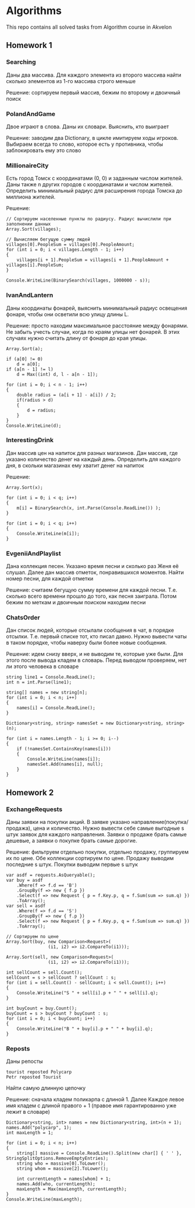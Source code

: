 # Algorithms
This repo contains all solved tasks from Algorithm course in Akvelon

## Homework 1

### Searching 
Даны два массива. Для каждого элемента из второго массива найти сколько элементов из 1-го массива строго меньше

Решение: сортируем первый массив, бежим по второму и двоичный поиск

### PolandAndGame
Двое играют в слова. Даны их словари. Выяснить, кто выиграет

Решение: заводим два Dictionary, в цикле имитируем ходы игроков. Выбираем всегда то слово, которое есть у противника, чтобы заблокировать ему это слово

### MillionaireCity
Есть город Томск с координатами (0, 0) и заданным числом жителей. Даны также n других городов с координатами и числом жителей. Определить минимальный радиус для расширения города Томска до миллиона жителей.

Решение: 
```
// Сортируем населенные пункты по радиусу. Радиус вычислили при заполнении данных
Array.Sort(villages);

// Вычисляем бегущую сумму людей
villages[0].PeopleSum = villages[0].PeopleAmount;
for (int i = 0; i < villages.Length - 1; i++)
{
	villages[i + 1].PeopleSum = villages[i + 1].PeopleAmount + villages[i].PeopleSum;
}

Console.WriteLine(BinarySearch(villages, 1000000 - s));
```
### IvanAndLantern
Даны координаты фонарей, выяснить минимальный радиус освещения фонаря, чтобы они осветили всю улицу длины L. 

Решение: просто находим максимальное расстояние между фонарями. Не забыть учесть случаи, когда по краям улицы нет фонарей. В этих случаях нужно считать длину от фонаря до края улицы.

```
Array.Sort(a);

if (a[0] != 0)
	d = a[0];
if (a[n - 1] != l)
	d = Max((int) d, l - a[n - 1]);

for (int i = 0; i < n - 1; i++)
{
	double radius = (a[i + 1] - a[i]) / 2;
	if(radius > d)
	{
		d = radius;
	}
}
Console.WriteLine(d);
```

### InterestingDrink
Дан массив цен на напиток для разных магазинов. Дан массив, где указано количество денег на каждый день. Определить для каждого дня, в скольки магазинах ему хватит денег на напиток

Решение: 
```
Array.Sort(x);

for (int i = 0; i < q; i++)
{
	m[i] = BinarySearch(x, int.Parse(Console.ReadLine()) );
}

for (int i = 0; i < q; i++)
{
	Console.WriteLine(m[i]);
}
```

### EvgeniiAndPlaylist
Дана коллекция песен. Указано время песни и сколько раз Женя её слушал. Далее дан массив отметок, понравившихся моментов. Найти номер песни, для каждой отметки

Решение: считаем бегущую сумму времени для каждой песни. Т.е. сколько всего времени прошло до того, как песня заиграла. Потом бежим по меткам и двоичным поиском находим песни

### ChatsOrder
Дан список людей, которые отсылали сообщения в чат, в порядке отсылки. Т.е. первый списке тот, кто писал давно. Нужно вывести чаты в таком порядке, чтобы наверху были более новые сообщения.

Решение: идем снизу вверх, и не выводим те, которые уже были. Для этого после вывода кладем в словарь. Перед выводом проверяем, нет ли этого человека в словаре
```
string line1 = Console.ReadLine();
int n = int.Parse(line1);

string[] names = new string[n];
for (int i = 0; i < n; i++)
{
	names[i] = Console.ReadLine();
}

Dictionary<string, string> namesSet = new Dictionary<string, string>(n);

for (int i = names.Length - 1; i >= 0; i--)
{
	if (!namesSet.ContainsKey(names[i]))
	{
		Console.WriteLine(names[i]);
		namesSet.Add(names[i], null);
	}                    
}
```

## Homework 2

### ExchangeRequests
Даны заявки на покупки акций. В заявке указано направление(покупка/продажа), цена и количество. Нужно вывести себе самые выгодные s штук заявок для каждого направления. Заявки о продаже брать самые дешевые, а заявки о покупке брать самые дорогие.

Решение: фильтруем отдельно покупки, отдельно продажу, группируем их по цене. Обе коллекции сортируем по цене. Продажу выводим последние s штук. Покупки выводим первые s штук
```
var asdf = requests.AsQueryable();
var buy = asdf
	.Where(f => f.d == 'B')
	.GroupBy(f => new { f.p })
	.Select(f => new Request { p = f.Key.p, q = f.Sum(sum => sum.q) })
	.ToArray();
var sell = asdf
	.Where(f => f.d == 'S')
	.GroupBy(f => new { f.p })
	.Select(f => new Request { p = f.Key.p, q = f.Sum(sum => sum.q) })
	.ToArray();

// Сортируем по цене
Array.Sort(buy, new Comparison<Request>(
				(i1, i2) => i2.CompareTo(i1)));

Array.Sort(sell, new Comparison<Request>(
				(i1, i2) => i2.CompareTo(i1)));

int sellCount = sell.Count();
sellCount = s > sellCount ? sellCount : s;
for (int i = sell.Count() - sellCount; i < sell.Count(); i++)
{
	Console.WriteLine("S " + sell[i].p + " " + sell[i].q);
}

int buyCount = buy.Count();
buyCount = s > buyCount ? buyCount : s;
for (int i = 0; i < buyCount; i++)
{
	Console.WriteLine("B " + buy[i].p + " " + buy[i].q);
}
```

### Reposts
Даны репосты
```
tourist reposted Polycarp
Petr reposted Tourist
```

Найти самую длинную цепочку

Решение: сначала кладем поликарпа с длиной 1. Далее Каждое левое имя кладем с длиной правого + 1 (правое имя гарантированно уже лежит в словаре)

```
Dictionary<string, int> names = new Dictionary<string, int>(n + 1);
names.Add("polycarp", 1);
int maxLength = 1;

for (int i = 0; i < n; i++)
{
	string[] massive = Console.ReadLine().Split(new char[] { ' ' }, StringSplitOptions.RemoveEmptyEntries);
	string who = massive[0].ToLower();
	string whom = massive[2].ToLower();

	int currentLength = names[whom] + 1;
	names.Add(who, currentLength);
	maxLength = Max(maxLength, currentLength);
}
Console.WriteLine(maxLength);
```

